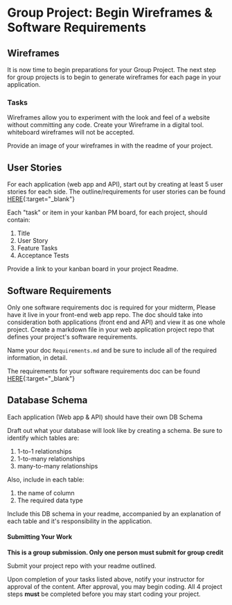 # Group Project: Begin Wireframes & Software Requirements

## Wireframes
It is now time to begin preparations for your Group Project. 
The next step for group projects is to begin to generate wireframes for 
each page in your application.

### Tasks
Wireframes allow you to experiment with the look and feel of a website 
without committing any code. Create your Wireframe in a digital tool. whiteboard wireframes will not be accepted.

Provide an image of your wireframes in with the readme of your project.

## User Stories
For each application (web app and API), start out by creating at least 5 user stories for each side. The outline/requirements for user stories can be found [HERE](UserStories.md){:target="_blank"}

Each "task" or item in your kanban PM board, for each project, should contain:

1. Title
2. User Story
3. Feature Tasks
4. Acceptance Tests

Provide a link to your kanban board in your project Readme. 

## Software Requirements
Only one software requirements doc is required for your midterm, Please have it live in your front-end web app repo. The doc should take into consideration both applications (front end and API) and view it as one whole project. 
Create a markdown file in your web application project repo that defines your 
project's software requirements.

Name your doc `Requirements.md` and be sure to include all of the required information, in detail. 

The requirements for your software requirements doc can be found [HERE](SoftwareReqs){:target="_blank"} 

## Database Schema

Each application (Web app & API) should have their own DB Schema

Draft out what your database will look like by creating a schema. 
Be sure to identify which tables are:

1. 1-to-1 relationships
2. 1-to-many relationships
3. many-to-many relationships

Also, include in each table:
1. the name of column
2. The required data type

Include this DB schema in your readme, accompanied by an explanation of each table
and it's responsibility in the application. 

#### Submitting Your Work
**This is a group submission. Only one person must submit for 
group credit**

Submit your project repo with your readme outlined. 

Upon completion of your tasks listed above, notify your instructor for approval of the content. After approval, you may begin coding. All 4 project steps **must** be completed before you may start coding your project.




